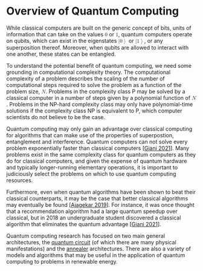 # Overview of Quantum Computing

While classical computers are built on the generic concept of bits, units of information that can take on the values <math><mn>0</mn></math> or <math><mn>1</mn></math>, quantum computers operate on qubits, which can exist in the eigenstates <math><mo>|</mo><mn>0</mn><mo>&rang;</mo></math> or <math><mo>|</mo><mn>1</mn><mo>&rang;</mo></math>, or any superposition thereof. Moreover, when qubits are allowed to interact with one another, these states can be entangled.

To understand the potential benefit of quantum computing, we need some grounding in computational complexity theory. The computational complexity of a problem describes the scaling of the number of computational steps required to solve the problem as a function of the problem size, <math><mi>N</mi></math>. Problems in the complexity class P may be solved by a classical computer in a number of steps given by a polynomial function of <math><mi>N</mi></math>. Problems in the NP-hard complexity class may only have polynomial-time solutions if the complexity class NP is equivalent to P, which computer scientists do not believe to be the case.

Quantum computing may only gain an advantage over classical computing for algorithms that can make use of the properties of superpostion, entanglement and interference. Quantum computers can not solve every problem exponentially faster than classical computers [[Giani 2021](https://doi.org/10.1007/s42979-021-00786-3)]. Many problems exist in the same complexity class for quantum computers as they do for classical computers, and given the expense of quantum hardware and typically longer-running elementary operations, it is important to judiciously select the problems on which to use quantum computing resources.

Furthermore, even when quantum algorithms have been shown to beat their classical counterparts, it may be the case that better classical algorithms may eventually be found [[Ajagekar 2019](https://doi.org/10.1016/j.energy.2019.04.186)]. For instance, it was once thought that a recommendation algorithm had a large quantum speedup over classical, but in 2018 an undergraduate student discovered a classical algorithm that eliminates the quantum advantage [[Giani 2021](https://doi.org/10.1007/s42979-021-00786-3)].

Quantum computing research has focused on two main general architectures, the [quantum circuit](architectures/circuit.md) (of which there are many physical manifestations) and the [annealer](architectures/annealing.md) architectures. There are also a variety of models and algorithms that may be useful in the application of quantum computing to problems in renewable energy.

<script>MathJax.typeset();</script>
